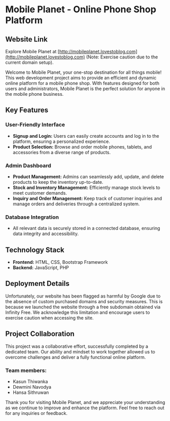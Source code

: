 # Mobile Planet - Online Phone Shop Platform

## Website Link

Explore Mobile Planet at [http://mobileplanet.lovestoblog.com](http://mobileplanet.lovestoblog.com) (Note: Exercise caution due to the current domain setup).

Welcome to Mobile Planet, your one-stop destination for all things mobile! This web development project aims to provide an efficient and dynamic online platform for a mobile phone shop. With features designed for both users and administrators, Mobile Planet is the perfect solution for anyone in the mobile phone business.

## Key Features

### User-Friendly Interface
- **Signup and Login:** Users can easily create accounts and log in to the platform, ensuring a personalized experience.
- **Product Selection:** Browse and order mobile phones, tablets, and accessories from a diverse range of products.

### Admin Dashboard
- **Product Management:** Admins can seamlessly add, update, and delete products to keep the inventory up-to-date.
- **Stock and Inventory Management:** Efficiently manage stock levels to meet customer demands.
- **Inquiry and Order Management:** Keep track of customer inquiries and manage orders and deliveries through a centralized system.

### Database Integration
- All relevant data is securely stored in a connected database, ensuring data integrity and accessibility.

## Technology Stack

- **Frontend:** HTML, CSS, Bootstrap Framework
- **Backend:** JavaScript, PHP

## Deployment Details

Unfortunately, our website has been flagged as harmful by Google due to the absence of custom purchased domains and security measures. This is because we launched the website through a free subdomain obtained via Infinity Free. We acknowledge this limitation and encourage users to exercise caution when accessing the site.

## Project Collaboration

This project was a collaborative effort, successfully completed by a dedicated team. Our ability and mindset to work together allowed us to overcome challenges and deliver a fully functional online platform.
### Team members:
  * Kasun Thiwanka
  * Dewmini Navodya
  * Hansa Sithruwan

Thank you for visiting Mobile Planet, and we appreciate your understanding as we continue to improve and enhance the platform. Feel free to reach out for any inquiries or feedback.
